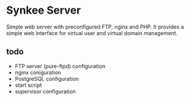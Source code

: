 # Synkee Server

Simple web server with preconfigured FTP, nginx and PHP. It provides a simple web interface for virtual user and virtual domain management.

## todo

 * FTP server (pure-ftpd) configuration
 * nginx coniguration
 * PostgreSQL configuration
 * start script
 * supervisor configuration